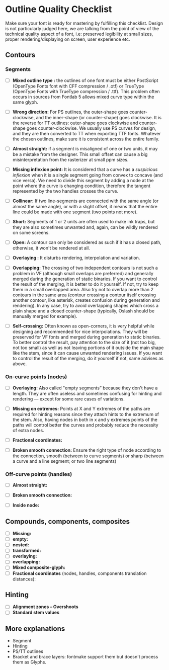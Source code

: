 # Outline Quality Checklist

Make sure your font is ready for mastering by fulfilling this checklist. Design is not particularly judged here, we are talking from the point of view of the technical quality aspect of a font, i.e: preserved legibility at small sizes, proper rendering/displaying on screen, user experience etc.

## Contours
### Segments
- [ ] **Mixed outline type :** the outlines of one font must be either PostScript (OpenType Fonts font with CFF compression / .otf) or TrueType (OpenType Fonts with TrueType compression / .ttf). This problem often occurs in sources from Fontlab 5 allows mixed curve type within the same glyph.

- [ ] **Wrong direction:** For PS outlines, the outer-shape goes counter-clockwise, and the inner-shape (or counter-shape) goes clockwise. It is the reverse for TT outlines: outer-shape goes clockwise and counter-shape goes counter-clockwise. We usually use PS curves for design, and they are then converted to TT when exporting TTF fonts. Whatever the chosen outlines, make sure it is consistent across the entire family.

- [ ] **Almost straight:** if a segment is misaligned of one or two units, it may be a mistake from the designer. This small offset can cause a big misinterpretation from the rasterizer at small ppm sizes.

- [ ] **Missing inflexion point:** It is considered that a curve has a *suspicious inflexion* when it is a single segment going from convex to concave (and vice versa). We need to divide this segment by adding a node at the point where the curve is changing condition, therefore the tangent represented by the two handles crosses the curve.

- [ ] **Collinear:** If two line-segments are connected with the same angle (or almost the same angle), or with a slight offset, it means that the entire line could be made with one segment (two points not more).

- [ ] **Short:** Segments of 1 or 2 units are often used to make ink traps, but they are also sometimes unwanted and, again, can be wildly rendered on some screens.

- [ ] **Open:** A contour can only be considered as such if it has a closed path, otherwise, it won't be rendered at all.

- [ ] **Overlaying :** It disturbs rendering, interpolation and variation.
  
- [ ] **Overlapping:** The crossing of two independent contours is not such a problem in VF (although small overlaps are preferred) and generally merged during the generation of static binaries. If you want to control the result of the merging, it is better to do it yourself. If not, try to keep them in a small overlapped area. Also try not to overlap more than 2 contours in the same area (contour crossing a contour itself crossing another contour, like asterisk, creates confusion during generation and rendering). In any case, try to avoid overlapping shapes which cross a plain shape and a closed counter-shape (typically, Oslash should be manually merged for example).

- [ ] **Self-crossing:** Often known as open-corners, it is very helpful while designing and recommended for nice interpolations. They will be preserved for VF fonts and merged during generation to static binaries. To better control the result, pay attention to the size of it (not too big, not too small) as well as not leaving portions of it outside the main shape like the stem, since it can cause unwanted rendering issues. If you want to control the result of the merging, do it yourself if not, same advises as above.

### On-curve points (nodes)

- [ ] **Overlaying:** Also called "empty segments” because they don't have a length. They are often useless and sometimes confusing for hinting and rendering — except for some rare cases of variations.

- [ ] **Missing on extremes:** Points at X and Y extremes of the paths are required for hinting reasons since they attach hints to the extremum of the stem. Also, having nodes in both in x and y extremes points of the paths will control better the curves and probably reduce the necessity of extra nodes.

- [ ] **Fractional coordinates:**

- [ ] **Broken smooth connection:** Ensure the right type of node according to the connection, smooth (between to curve segments) or sharp (between a curve and a line segment; or two line segments)

### Off-curve points (handles)
- [ ] **Almost straight:**
- [ ] **Broken smooth connection:**
- [ ] **Inside node:** 


## Compounds, components, composites
- [ ] **Missing:**
- [ ] **empty:**
- [ ] **nested:**
- [ ] **transformed:**
- [ ] **overlaying:**
- [ ] **overlapping:**
- [ ] **Mixed composite-glyph:**
- [ ] **Fractional coordinates** (nodes, handles, components translation distances):

## Hinting
- [ ] **Alignment zones – Overshoots**
- [ ] **Standard stem values**

## More explanations
- Segment
- Hinting
- PS/TT outlines
- Bracket and brace layers: fontmake support them but doesn't process them as Glyphs.
